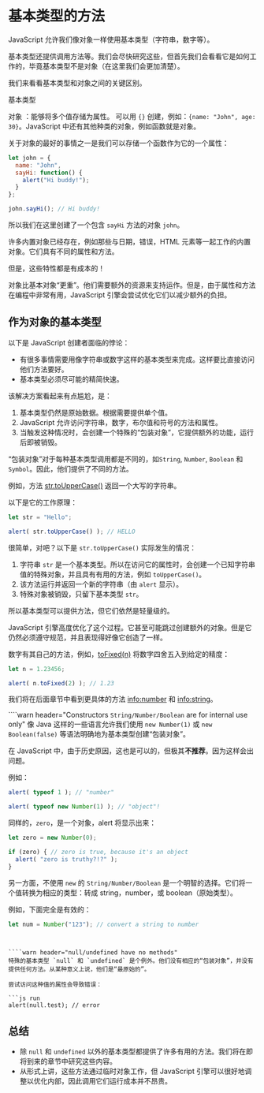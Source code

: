 # 基本类型的方法

JavaScript 允许我们像对象一样使用基本类型（字符串，数字等）。

基本类型还提供调用方法等。我们会尽快研究这些，但首先我们会看看它是如何工作的，毕竟基本类型不是对象（在这里我们会更加清楚）。

我们来看看基本类型和对象之间的关键区别。

基本类型

对象
：能够将多个值存储为属性。
可以用 `{}` 创建，例如：`{name: "John", age: 30}`。JavaScript 中还有其他种类的对象，例如函数就是对象。

关于对象的最好的事情之一是我们可以存储一个函数作为它的一个属性：

```js run
let john = {
  name: "John",
  sayHi: function() {
    alert("Hi buddy!");
  }
};

john.sayHi(); // Hi buddy!
```

所以我们在这里创建了一个包含 `sayHi` 方法的对象 `john`。

许多内置对象已经存在，例如那些与日期，错误，HTML 元素等一起工作的内置对象。它们具有不同的属性和方法。

但是，这些特性都是有成本的！

对象比基本对象“更重”。他们需要额外的资源来支持运作。但是，由于属性和方法在编程中非常有用，JavaScript 引擎会尝试优化它们以减少额外的负担。

## 作为对象的基本类型

以下是 JavaScript 创建者面临的悖论：

- 有很多事情需要用像字符串或数字这样的基本类型来完成。这样要比直接访问他们方法要好。
- 基本类型必须尽可能的精简快速。

该解决方案看起来有点尴尬，是：

1. 基本类型仍然是原始数据。根据需要提供单个值。
2. JavaScript 允许访问字符串，数字，布尔值和符号的方法和属性。
3. 当触发这种情况时，会创建一个特殊的“包装对象”，它提供额外的功能，运行后即被销毁。

“包装对象”对于每种基本类型调用都是不同的，如`String`, `Number`, `Boolean` 和 `Symbol`。因此，他们提供了不同的方法。

例如，方法 [str.toUpperCase()](https://developer.mozilla.org/en/docs/Web/JavaScript/Reference/Global_Objects/String/toUpperCase) 返回一个大写的字符串。

以下是它的工作原理：

```js run
let str = "Hello";

alert( str.toUpperCase() ); // HELLO
```

很简单，对吧？以下是 `str.toUpperCase()` 实际发生的情况：

1. 字符串 `str` 是一个基本类型。所以在访问它的属性时，会创建一个已知字符串值的特殊对象，并且具有有用的方法，例如 `toUpperCase()`。
2. 该方法运行并返回一个新的字符串（由 `alert` 显示）。
3. 特殊对象被销毁，只留下基本类型 `str`。

所以基本类型可以提供方法，但它们依然是轻量级的。

JavaScript 引擎高度优化了这个过程。它甚至可能跳过创建额外的对象。但是它仍然必须遵守规范，并且表现得好像它创造了一样。

数字有其自己的方法，例如，[toFixed(n)](https://developer.mozilla.org/en-US/docs/Web/JavaScript/Reference/Global_Objects/Number/toFixed) 将数字四舍五入到给定的精度：

```js run
let n = 1.23456;

alert( n.toFixed(2) ); // 1.23
```

我们将在后面章节中看到更具体的方法 <info:number> 和 <info:string>。


````warn header="Constructors `String/Number/Boolean` are for internal use only"
像 Java 这样的一些语言允许我们使用 `new Number(1)` 或 `new Boolean(false)` 等语法明确地为基本类型创建“包装对象”。

在 JavaScript 中，由于历史原因，这也是可以的，但极其**不推荐**。因为这样会出问题。

例如：

```js run
alert( typeof 1 ); // "number"

alert( typeof new Number(1) ); // "object"!
```

同样的，`zero`，是一个对象，alert 将显示出来：

```js run
let zero = new Number(0);

if (zero) { // zero is true, because it's an object
  alert( "zero is truthy?!?" );
}
```

另一方面，不使用 `new` 的 `String/Number/Boolean` 是一个明智的选择。它们将一个值转换为相应的类型：转成 string，number，或  boolean（原始类型）。

例如，下面完全是有效的：
```js
let num = Number("123"); // convert a string to number
```
````


````warn header="null/undefined have no methods"
特殊的基本类型 `null` 和 `undefined` 是个例外。他们没有相应的“包装对象”，并没有提供任何方法。从某种意义上说，他们是“最原始的”。

尝试访问这种值的属性会导致错误：

```js run
alert(null.test); // error
````

## 总结

- 除 `null` 和 `undefined` 以外的基本类型都提供了许多有用的方法。我们将在即将到来的章节中研究这些内容。
- 从形式上讲，这些方法通过临时对象工作，但 JavaScript 引擎可以很好地调整以优化内部，因此调用它们运行成本并不昂贵。
